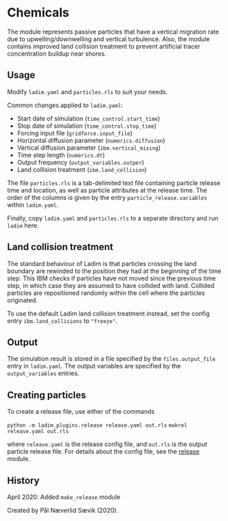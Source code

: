 # Chemicals

The module represents passive particles that have a vertical migration rate due
to upwelling/downwelling and vertical turbulence. Also, the module contains
improved land collision treatment to prevent artificial tracer concentration
buildup near shores.


## Usage

Modify `ladim.yaml` and `particles.rls` to suit your needs.

Common changes applied to `ladim.yaml`:
- Start date of simulation (`time_control.start_time`)
- Stop date of simulation (`time_control.stop_time`)
- Forcing input file (`gridforce.input_file`)
- Horizontal diffusion parameter (`numerics.diffusion`)
- Vertical diffusion parameter (`ibm.vertical_mixing`)
- Time step length (`numerics.dt`)
- Output frequency (`output_variables.outper`)
- Land collision treatment (`ibm.land_collision`)

The file `particles.rls` is a tab-delimited text file containing particle
release time and location, as well as particle attributes at the release time.
The order of the columns is given by the entry `particle_release.variables`
within `ladim.yaml`.

Finally, copy `ladim.yaml` and `particles.rls` to a separate directory and
run `ladim` here.


## Land collision treatment

The standard behaviour of Ladim is that particles crossing the land boundary
are rewinded to the position they had at the beginning of the time step. This
IBM checks if particles have not moved since the previous time step, in which
case they are assumed to have collided with land. Collided particles are
repositioned randomly within the cell where the particles originated.

To use the default Ladim land collision treatment instead, set the config entry
`ibm.land_collisions` to `"freeze"`.


## Output

The simulation result is stored in a file specified by the `files.output_file`
entry in `ladim.yaml`. The output variables are specified by the
`output_variables` entries. 


## Creating particles

To create a release file, use either of the commands

`python -m ladim_plugins.release release.yaml out.rls`
`makrel release.yaml out.rls`

where `release.yaml` is the release config file, and `out.rls` is the output
particle release file. For details about the config file, see the
[release](../release) module.


## History

April 2020: Added `make_release` module

Created by Pål Næverlid Sævik (2020).
